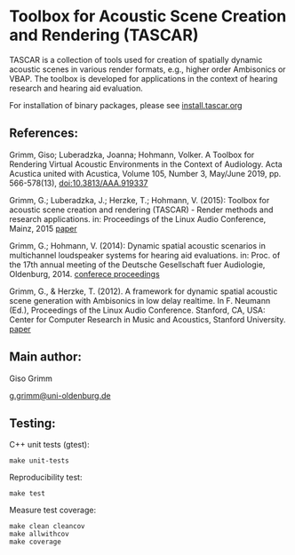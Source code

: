 # Toolbox for Acoustic Scene Creation and Rendering (TASCAR)

TASCAR is a collection of tools used for creation of spatially dynamic
acoustic scenes in various render formats, e.g., higher order
Ambisonics or VBAP. The toolbox is developed for applications in the
context of hearing research and hearing aid evaluation.

For installation of binary packages, please see
[install.tascar.org](http://install.tascar.org/)

## References:

Grimm, Giso; Luberadzka, Joanna; Hohmann, Volker. A Toolbox for
Rendering Virtual Acoustic Environments in the Context of
Audiology. Acta Acustica united with Acustica, Volume 105, Number 3,
May/June 2019, pp. 566-578(13),
[doi:10.3813/AAA.919337](https://doi.org/10.3813/AAA.919337)


Grimm, G.; Luberadzka, J.; Herzke, T.; Hohmann, V. (2015): Toolbox for
acoustic scene creation and rendering (TASCAR) - Render methods and
research applications. in: Proceedings of the Linux Audio Conference,
Mainz, 2015 [paper](http://lac.linuxaudio.org/2015/papers/11.pdf)


Grimm, G.; Hohmann, V. (2014): Dynamic spatial acoustic scenarios in
multichannel loudspeaker systems for hearing aid evaluations. in:
Proc. of the 17th annual meeting of the Deutsche Gesellschaft fuer
Audiologie, Oldenburg, 2014. [conferece
proceedings](http://www.uzh.ch/orl/dga-ev/publikationen/tagungsbaende/tagungsbaende.html)


Grimm, G., & Herzke, T. (2012). A framework for dynamic spatial
acoustic scene generation with Ambisonics in low delay realtime. In
F. Neumann (Ed.), Proceedings of the Linux Audio Conference. Stanford,
CA, USA: Center for Computer Research in Music and Acoustics, Stanford
University. [paper](http://lac.linuxaudio.org/2012/papers/14.pdf)


## Main author:

Giso Grimm

g.grimm@uni-oldenburg.de


## Testing:

C++ unit tests (gtest):

````
make unit-tests
````

Reproducibility test:

````
make test
````

Measure test coverage:

````
make clean cleancov
make allwithcov
make coverage
````

